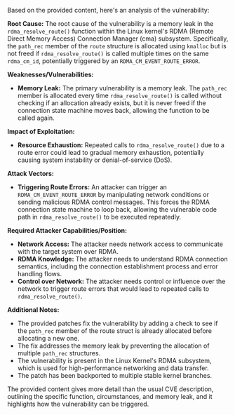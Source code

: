 Based on the provided content, here's an analysis of the vulnerability:

**Root Cause:**
The root cause of the vulnerability is a memory leak in the `rdma_resolve_route()` function within the Linux kernel's RDMA (Remote Direct Memory Access) Connection Manager (cma) subsystem. Specifically, the `path_rec` member of the `route` structure is allocated using `kmalloc` but is not freed if `rdma_resolve_route()` is called multiple times on the same `rdma_cm_id`, potentially triggered by an `RDMA_CM_EVENT_ROUTE_ERROR`.

**Weaknesses/Vulnerabilities:**
-   **Memory Leak:** The primary vulnerability is a memory leak. The `path_rec` member is allocated every time `rdma_resolve_route()` is called without checking if an allocation already exists, but it is never freed if the connection state machine moves back, allowing the function to be called again.

**Impact of Exploitation:**
-   **Resource Exhaustion:** Repeated calls to `rdma_resolve_route()` due to a route error could lead to gradual memory exhaustion, potentially causing system instability or denial-of-service (DoS).

**Attack Vectors:**
-   **Triggering Route Errors:** An attacker can trigger an `RDMA_CM_EVENT_ROUTE_ERROR` by manipulating network conditions or sending malicious RDMA control messages. This forces the RDMA connection state machine to loop back, allowing the vulnerable code path in `rdma_resolve_route()` to be executed repeatedly.

**Required Attacker Capabilities/Position:**
-   **Network Access:** The attacker needs network access to communicate with the target system over RDMA.
-   **RDMA Knowledge:** The attacker needs to understand RDMA connection semantics, including the connection establishment process and error handling flows.
-   **Control over Network:** The attacker needs control or influence over the network to trigger route errors that would lead to repeated calls to `rdma_resolve_route()`.

**Additional Notes:**
- The provided patches fix the vulnerability by adding a check to see if the `path_rec` member of the route struct is already allocated before allocating a new one.
- The fix addresses the memory leak by preventing the allocation of multiple `path_rec` structures.
- The vulnerability is present in the Linux Kernel's RDMA subsystem, which is used for high-performance networking and data transfer.
- The patch has been backported to multiple stable kernel branches.

The provided content gives more detail than the usual CVE description, outlining the specific function, circumstances, and memory leak, and it highlights how the vulnerability can be triggered.